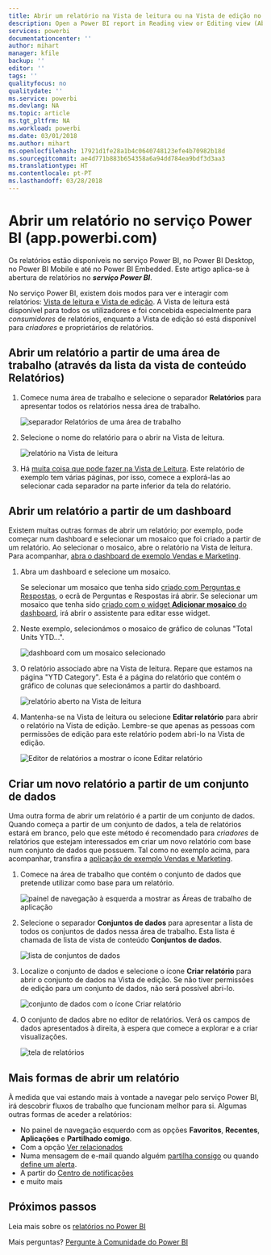 ```yaml
---
title: Abrir um relatório na Vista de leitura ou na Vista de edição no serviço Power BI
description: Open a Power BI report in Reading view or Editing view (Abrir um relatório do Power BI na Vista de leitura ou na Vista de edição)
services: powerbi
documentationcenter: ''
author: mihart
manager: kfile
backup: ''
editor: ''
tags: ''
qualityfocus: no
qualitydate: ''
ms.service: powerbi
ms.devlang: NA
ms.topic: article
ms.tgt_pltfrm: NA
ms.workload: powerbi
ms.date: 03/01/2018
ms.author: mihart
ms.openlocfilehash: 17921d1fe28a1b4c0640748123efe4b70982b18d
ms.sourcegitcommit: ae4d771b883b654358a6a94dd784ea9bdf3d3aa3
ms.translationtype: HT
ms.contentlocale: pt-PT
ms.lasthandoff: 03/28/2018
---
```

# <a name="open-a-report-in-power-bi-service-apppowerbicom"></a>Abrir um relatório no serviço Power BI (app.powerbi.com)
Os relatórios estão disponíveis no serviço Power BI, no Power BI Desktop, no Power BI Mobile e até no Power BI Embedded. Este artigo aplica-se à abertura de relatórios no ***serviço Power BI***.

No serviço Power BI, existem dois modos para ver e interagir com relatórios: [Vista de leitura e Vista de edição](service-reading-view-and-editing-view.md). A Vista de leitura está disponível para todos os utilizadores e foi concebida especialmente para *consumidores* de relatórios, enquanto a Vista de edição só está disponível para *criadores* e proprietários de relatórios. 

## <a name="open-a-report-from-a-workspace-via-the-reports-content-view-list"></a>Abrir um relatório a partir de uma área de trabalho (através da lista da vista de conteúdo **Relatórios**)

1. Comece numa área de trabalho e selecione o separador **Relatórios** para apresentar todos os relatórios nessa área de trabalho.  
   
   ![separador Relatórios de uma área de trabalho](media/service-report-open/power-bi-open-report.png)
2. Selecione o nome do relatório para o abrir na Vista de leitura.  
   
    ![relatório na Vista de leitura](media/service-report-open/power-bi-reading-view.png)
3. Há [muita coisa que pode fazer na Vista de Leitura](service-reading-view-and-editing-view.md).  Este relatório de exemplo tem várias páginas, por isso, comece a explorá-las ao selecionar cada separador na parte inferior da tela do relatório. 

## <a name="open-a-report-from-a-dashboard"></a>Abrir um relatório a partir de um dashboard
Existem muitas outras formas de abrir um relatório; por exemplo, pode começar num dashboard e selecionar um mosaico que foi criado a partir de um relatório.  Ao selecionar o mosaico, abre o relatório na Vista de leitura. Para acompanhar, [abra o dashboard de exemplo Vendas e Marketing](sample-datasets.md).

1. Abra um dashboard e selecione um mosaico.

   Se selecionar um mosaico que tenha sido [criado com Perguntas e Respostas](service-dashboard-pin-tile-from-q-and-a.md), o ecrã de Perguntas e Respostas irá abrir. Se selecionar um mosaico que tenha sido [criado com o widget **Adicionar mosaico** do dashboard](service-dashboard-add-widget.md), irá abrir o assistente para editar esse widget.  

2.  Neste exemplo, selecionámos o mosaico de gráfico de colunas "Total Units YTD...".

    ![dashboard com um mosaico selecionado](media/service-report-open/power-bi-dashboard.png)

3.  O relatório associado abre na Vista de leitura. Repare que estamos na página "YTD Category". Esta é a página do relatório que contém o gráfico de colunas que selecionámos a partir do dashboard.

    ![relatório aberto na Vista de leitura](media/service-report-open/power-bi-report.png)

4. Mantenha-se na Vista de leitura ou selecione **Editar relatório** para abrir o relatório na Vista de edição. Lembre-se que apenas as pessoas com permissões de edição para este relatório podem abri-lo na Vista de edição.

    ![Editor de relatórios a mostrar o ícone Editar relatório](media/service-report-open/power-bi-edit-report.png)

## <a name="create-a-brand-new-report-from-a-dataset"></a>Criar um novo relatório a partir de um conjunto de dados
Uma outra forma de abrir um relatório é a partir de um conjunto de dados. Quando começa a partir de um conjunto de dados, a tela de relatórios estará em branco, pelo que este método é recomendado para *criadores* de relatórios que estejam interessados em criar um novo relatório com base num conjunto de dados que possuem. Tal como no exemplo acima, para acompanhar, transfira a [aplicação de exemplo Vendas e Marketing](sample-datasets.md).

1. Comece na área de trabalho que contém o conjunto de dados que pretende utilizar como base para um relatório.

   ![painel de navegação à esquerda a mostrar as Áreas de trabalho de aplicação](media/service-report-open/power-bi-workspace.png)

2. Selecione o separador **Conjuntos de dados** para apresentar a lista de todos os conjuntos de dados nessa área de trabalho. Esta lista é chamada de lista de vista de conteúdo **Conjuntos de dados**.
   
   ![lista de conjuntos de dados](media/service-report-open/power-bi-dataset.png)

1. Localize o conjunto de dados e selecione o ícone **Criar relatório** para abrir o conjunto de dados na Vista de edição. Se não tiver permissões de edição para um conjunto de dados, não será possível abri-lo. 
   
    ![conjunto de dados com o ícone Criar relatório](media/service-report-open/power-bi-create-report.png)

3. O conjunto de dados abre no editor de relatórios. Verá os campos de dados apresentados à direita, à espera que comece a explorar e a criar visualizações. 

   ![tela de relatórios](media/service-report-open/power-bi-blank-canvas.png)

##  <a name="still-more-ways-to-open-a-report"></a>Mais formas de abrir um relatório
À medida que vai estando mais à vontade a navegar pelo serviço Power BI, irá descobrir fluxos de trabalho que funcionam melhor para si. Algumas outras formas de aceder a relatórios:
- No painel de navegação esquerdo com as opções **Favoritos**, **Recentes**, **Aplicações** e **Partilhado comigo**. 
- Com a opção [Ver relacionados](service-related-content.md)
- Numa mensagem de e-mail quando alguém [partilha consigo](service-share-reports.md) ou quando [define um alerta](service-set-data-alerts.md).    
- A partir do [Centro de notificações](service-notification-center.md)    
- e muito mais

## <a name="next-steps"></a>Próximos passos
Leia mais sobre os [relatórios no Power BI](service-reports.md)

Mais perguntas? [Pergunte à Comunidade do Power BI](http://community.powerbi.com/)  

